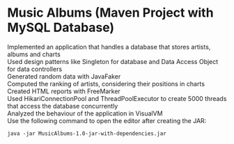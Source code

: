 # Music Albums (Maven Project with MySQL Database)
Implemented an application that handles a database that stores artists, albums and charts  
Used design patterns like Singleton for database and Data Access Object for data controllers  
Generated random data with JavaFaker  
Computed the ranking of artists, considering their positions in charts  
Created HTML reports with FreeMarker  
Used HikariConnectionPool and ThreadPoolExecutor to create 5000 threads that access the database concurrently  
Analyzed the behaviour of the application in VisualVM  
Use the following command to open the editor after creating the JAR:  
```
java -jar MusicAlbums-1.0-jar-with-dependencies.jar
```

